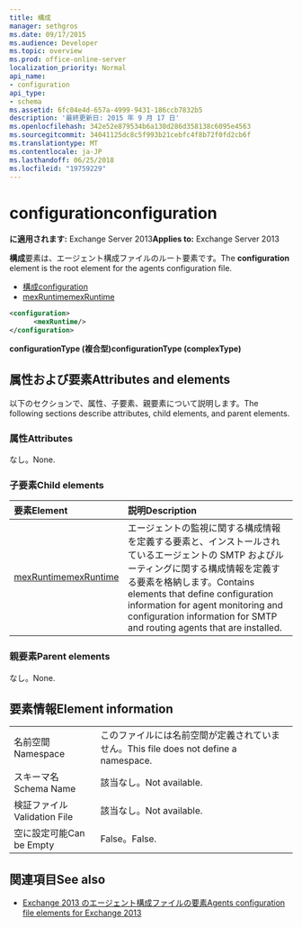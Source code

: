 ```yaml
---
title: 構成
manager: sethgros
ms.date: 09/17/2015
ms.audience: Developer
ms.topic: overview
ms.prod: office-online-server
localization_priority: Normal
api_name:
- configuration
api_type:
- schema
ms.assetid: 6fc04e4d-657a-4999-9431-186ccb7832b5
description: '最終更新日: 2015 年 9 月 17 日'
ms.openlocfilehash: 342e52e879534b6a130d286d358138c6095e4563
ms.sourcegitcommit: 34041125dc8c5f993b21cebfc4f8b72f0fd2cb6f
ms.translationtype: MT
ms.contentlocale: ja-JP
ms.lasthandoff: 06/25/2018
ms.locfileid: "19759229"
---
```

# <a name="configuration"></a><span data-ttu-id="3a4c4-103">configuration</span><span class="sxs-lookup"><span data-stu-id="3a4c4-103">configuration</span></span>
  
<span data-ttu-id="3a4c4-104">**に適用されます:** Exchange Server 2013</span><span class="sxs-lookup"><span data-stu-id="3a4c4-104">**Applies to:** Exchange Server 2013</span></span>
  
<span data-ttu-id="3a4c4-105">**構成**要素は、エージェント構成ファイルのルート要素です。</span><span class="sxs-lookup"><span data-stu-id="3a4c4-105">The **configuration** element is the root element for the agents configuration file.</span></span> 
  
- [<span data-ttu-id="3a4c4-106">構成</span><span class="sxs-lookup"><span data-stu-id="3a4c4-106">configuration</span></span>](configuration.md) 
- [<span data-ttu-id="3a4c4-107">mexRuntime</span><span class="sxs-lookup"><span data-stu-id="3a4c4-107">mexRuntime</span></span>](mexruntime.md)
  
```XML
<configuration>
      <mexRuntime/>
</configuration>
```

<span data-ttu-id="3a4c4-108">**configurationType (複合型)**</span><span class="sxs-lookup"><span data-stu-id="3a4c4-108">**configurationType (complexType)**</span></span>

## <a name="attributes-and-elements"></a><span data-ttu-id="3a4c4-109">属性および要素</span><span class="sxs-lookup"><span data-stu-id="3a4c4-109">Attributes and elements</span></span>

<span data-ttu-id="3a4c4-110">以下のセクションで、属性、子要素、親要素について説明します。</span><span class="sxs-lookup"><span data-stu-id="3a4c4-110">The following sections describe attributes, child elements, and parent elements.</span></span>
  
### <a name="attributes"></a><span data-ttu-id="3a4c4-111">属性</span><span class="sxs-lookup"><span data-stu-id="3a4c4-111">Attributes</span></span>

<span data-ttu-id="3a4c4-112">なし。</span><span class="sxs-lookup"><span data-stu-id="3a4c4-112">None.</span></span>
  
### <a name="child-elements"></a><span data-ttu-id="3a4c4-113">子要素</span><span class="sxs-lookup"><span data-stu-id="3a4c4-113">Child elements</span></span>

|<span data-ttu-id="3a4c4-114">**要素**</span><span class="sxs-lookup"><span data-stu-id="3a4c4-114">**Element**</span></span>|<span data-ttu-id="3a4c4-115">**説明**</span><span class="sxs-lookup"><span data-stu-id="3a4c4-115">**Description**</span></span>|
|:-----|:-----|
|[<span data-ttu-id="3a4c4-116">mexRuntime</span><span class="sxs-lookup"><span data-stu-id="3a4c4-116">mexRuntime</span></span>](mexruntime.md) <br/> |<span data-ttu-id="3a4c4-117">エージェントの監視に関する構成情報を定義する要素と、インストールされているエージェントの SMTP およびルーティングに関する構成情報を定義する要素を格納します。</span><span class="sxs-lookup"><span data-stu-id="3a4c4-117">Contains elements that define configuration information for agent monitoring and configuration information for SMTP and routing agents that are installed.</span></span>  <br/> |
   
### <a name="parent-elements"></a><span data-ttu-id="3a4c4-118">親要素</span><span class="sxs-lookup"><span data-stu-id="3a4c4-118">Parent elements</span></span>

<span data-ttu-id="3a4c4-119">なし。</span><span class="sxs-lookup"><span data-stu-id="3a4c4-119">None.</span></span>
  
## <a name="element-information"></a><span data-ttu-id="3a4c4-120">要素情報</span><span class="sxs-lookup"><span data-stu-id="3a4c4-120">Element information</span></span>

|||
|:-----|:-----|
|<span data-ttu-id="3a4c4-121">名前空間</span><span class="sxs-lookup"><span data-stu-id="3a4c4-121">Namespace</span></span>  <br/> |<span data-ttu-id="3a4c4-122">このファイルには名前空間が定義されていません。</span><span class="sxs-lookup"><span data-stu-id="3a4c4-122">This file does not define a namespace.</span></span>  <br/> |
|<span data-ttu-id="3a4c4-123">スキーマ名</span><span class="sxs-lookup"><span data-stu-id="3a4c4-123">Schema Name</span></span>  <br/> |<span data-ttu-id="3a4c4-124">該当なし。</span><span class="sxs-lookup"><span data-stu-id="3a4c4-124">Not available.</span></span>  <br/> |
|<span data-ttu-id="3a4c4-125">検証ファイル</span><span class="sxs-lookup"><span data-stu-id="3a4c4-125">Validation File</span></span>  <br/> |<span data-ttu-id="3a4c4-126">該当なし。</span><span class="sxs-lookup"><span data-stu-id="3a4c4-126">Not available.</span></span>  <br/> |
|<span data-ttu-id="3a4c4-127">空に設定可能</span><span class="sxs-lookup"><span data-stu-id="3a4c4-127">Can be Empty</span></span>  <br/> |<span data-ttu-id="3a4c4-128">False。</span><span class="sxs-lookup"><span data-stu-id="3a4c4-128">False.</span></span>  <br/> |
   
## <a name="see-also"></a><span data-ttu-id="3a4c4-129">関連項目</span><span class="sxs-lookup"><span data-stu-id="3a4c4-129">See also</span></span>

- [<span data-ttu-id="3a4c4-130">Exchange 2013 のエージェント構成ファイルの要素</span><span class="sxs-lookup"><span data-stu-id="3a4c4-130">Agents configuration file elements for Exchange 2013</span></span>](agents-configuration-file-elements-for-exchange-2013.md)

